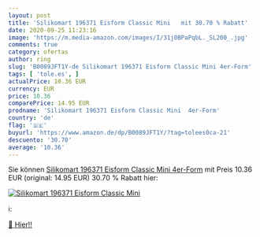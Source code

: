 ```yaml
---
layout: post
title: 'Silikomart 196371 Eisform Classic Mini   mit 30.70 % Rabatt'
date: 2020-09-25 11:23:16
image: 'https://m.media-amazon.com/images/I/31j0BPaPqbL._SL200_.jpg'
comments: true
category: ofertas
author: ring
slug: 'B0089JFT1Y-de Silikomart 196371 Eisform Classic Mini 4er-Form'
tags: [ 'tole.es', ]
actualPrice: 10.36 EUR
currency: EUR
price: 10.36
comparePrice: 14.95 EUR
prodname: 'Silikomart 196371 Eisform Classic Mini  4er-Form'
country: 'de'
flag: '🇩🇪'
buyurl: 'https://www.amazon.de/dp/B0089JFT1Y/?tag=tolees0ca-21'
descuento: '30.70'
average: '10.36'
---
```


Sie können [Silikomart 196371 Eisform Classic Mini  4er-Form](https://www.amazon.de/dp/B0089JFT1Y/?tag=tolees0ca-21) mit Preis 10.36 EUR (original: 14.95 EUR) 30.70 % Rabatt hier:

[![Silikomart 196371 Eisform Classic Mini  ](https://m.media-amazon.com/images/I/31j0BPaPqbL._SL200_.jpg)](https://www.amazon.de/dp/B0089JFT1Y/?tag=tolees0ca-21)

ℹ️:


[🛒 Hier!!](https://www.amazon.de/dp/B0089JFT1Y/?tag=tolees0ca-21)
